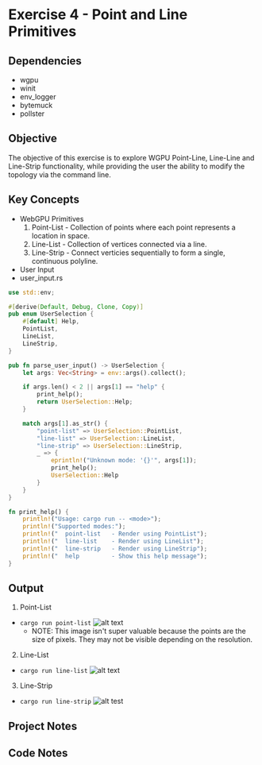 # Exercise 4 - Point and Line Primitives
## Dependencies
- wgpu
- winit
- env_logger
- bytemuck
- pollster
## Objective
The objective of this exercise is to explore WGPU Point-Line, Line-Line and Line-Strip functionality, while providing the user the ability to modify the topology via the command line.
## Key Concepts
- WebGPU Primitives
  1. Point-List - Collection of points where each point represents a location in space.
  2. Line-List - Collection of vertices connected via a line.
  3. Line-Strip - Connect verticies sequentially to form a single, continuous polyline.
- User Input
- user_input.rs
```rust
use std::env;

#[derive(Default, Debug, Clone, Copy)]
pub enum UserSelection {
    #[default] Help,
    PointList,
    LineList,
    LineStrip,
}

pub fn parse_user_input() -> UserSelection {
    let args: Vec<String> = env::args().collect();

    if args.len() < 2 || args[1] == "help" {
        print_help();
        return UserSelection::Help;
    }

    match args[1].as_str() {
        "point-list" => UserSelection::PointList,
        "line-list" => UserSelection::LineList,
        "line-strip" => UserSelection::LineStrip,
        _ => {
            eprintln!("Unknown mode: '{}'", args[1]);
            print_help();
            UserSelection::Help
        }
    }
}

fn print_help() {
    println!("Usage: cargo run -- <mode>");
    println!("Supported modes:");
    println!("  point-list   - Render using PointList");
    println!("  line-list    - Render using LineList");
    println!("  line-strip   - Render using LineStrip");
    println!("  help         - Show this help message");
}
```
## Output
1. Point-List
- ```cargo run point-list```
![alt text](.assets/point-list-output.png "Point List Output")
  * NOTE: This image isn't super valuable because the points are the size of pixels. They may not be visible depending on the resolution.
2. Line-List
- ```cargo run line-list```
![alt text](.assets/line-list-output.png "Line List Output")
3. Line-Strip
- ```cargo run line-strip```
![alt test](.assets/line-strip-output.png "Line Strip Output")
## Project Notes

## Code Notes
